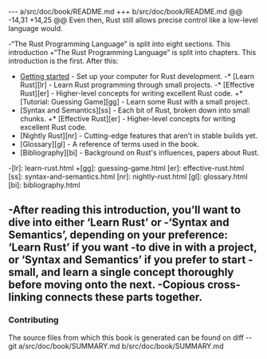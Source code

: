 --- a/src/doc/book/README.md
+++ b/src/doc/book/README.md
@@ -14,31 +14,25 @@ Even then, Rust still allows precise control like a low-level language would.
 
 [rust]: https://www.rust-lang.org
 
-“The Rust Programming Language” is split into eight sections. This introduction
+“The Rust Programming Language” is split into chapters. This introduction
 is the first. After this:
 
 * [Getting started][gs] - Set up your computer for Rust development.
-* [Learn Rust][lr] - Learn Rust programming through small projects.
-* [Effective Rust][er] - Higher-level concepts for writing excellent Rust code.
+* [Tutorial: Guessing Game][gg] - Learn some Rust with a small project.
 * [Syntax and Semantics][ss] - Each bit of Rust, broken down into small chunks.
+* [Effective Rust][er] - Higher-level concepts for writing excellent Rust code.
 * [Nightly Rust][nr] - Cutting-edge features that aren’t in stable builds yet.
 * [Glossary][gl] - A reference of terms used in the book.
 * [Bibliography][bi] - Background on Rust's influences, papers about Rust.
 
 [gs]: getting-started.html
-[lr]: learn-rust.html
+[gg]: guessing-game.html
 [er]: effective-rust.html
 [ss]: syntax-and-semantics.html
 [nr]: nightly-rust.html
 [gl]: glossary.html
 [bi]: bibliography.html
 
-After reading this introduction, you’ll want to dive into either ‘Learn Rust’ or
-‘Syntax and Semantics’, depending on your preference: ‘Learn Rust’ if you want
-to dive in with a project, or ‘Syntax and Semantics’ if you prefer to start
-small, and learn a single concept thoroughly before moving onto the next.
-Copious cross-linking connects these parts together.
-
 ### Contributing
 
 The source files from which this book is generated can be found on
diff --git a/src/doc/book/SUMMARY.md b/src/doc/book/SUMMARY.md
